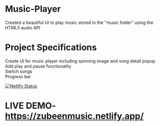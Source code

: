 # Music-Player

Created a beautiful UI to play music stored in the "music folder" using the HTML5 audio API

# Project Specifications

Create UI for music player including spinning image and song detail popup <br />
Add play and pause functionality <br />
Switch songs <br />
Progress bar <br />

[![Netlify Status](https://api.netlify.com/api/v1/badges/db4c1e38-3eb9-4a09-80c3-e85bb9a0cafe/deploy-status)](https://app.netlify.com/sites/zubeenmusic/deploys) <br />
# LIVE DEMO-https://zubeenmusic.netlify.app/
